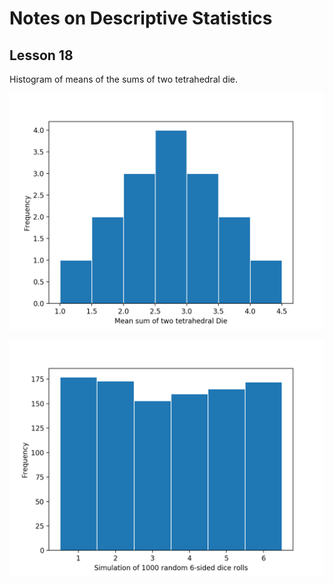# Notes on Descriptive Statistics

## Lesson 18

Histogram of means of the sums of two tetrahedral die.

![](images/tetrahedral.png)

![](images/die_rolls.png)